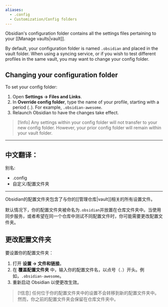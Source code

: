```yaml
---
aliases:
  - .config
  - Customization/Config folders
---
```

Obsidian's configuration folder contains all the settings files pertaining to your [[Manage vaults|vault]].

By default, your configuration folder is named `.obsidian` and placed in the vault folder. When using a syncing service, or if you wish to test different profiles in the same vault, you may want to change your config folder. 

## Changing your configuration folder

To set your config folder:

1. Open **Settings → Files and Links**.
2. In **Override config folder**, type the name of your profile, starting with a period (`.`). For example, `.obsidian-awesome`.
3. Relaunch Obsidian to have the changes take effect. 

> [!info] Any settings within your config folder will not transfer to your new config folder. However, your prior config folder will remain within your vault folder.


---

中文翻译：
---
别名:
  - .config
  - 自定义/配置文件夹
---
Obsidian的配置文件夹包含了与你的[[管理仓库|vault]]相关的所有设置文件。

默认情况下，你的配置文件夹被命名为`.obsidian`并放置在仓库文件夹中。当使用同步服务，或者希望在同一个仓库中测试不同配置文件时，你可能需要更改配置文件夹。

## 更改配置文件夹

要设置你的配置文件夹：

1. 打开 **设置 → 文件和链接**。
2. 在 **覆盖配置文件夹** 中，输入你的配置文件名，以点号（`.`）开头。例如，`.obsidian-awesome`。
3. 重新启动 Obsidian 以使更改生效。

> [!信息] 任何位于你的配置文件夹中的设置不会转移到新的配置文件夹中。然而，你之前的配置文件夹会保留在仓库文件夹中。